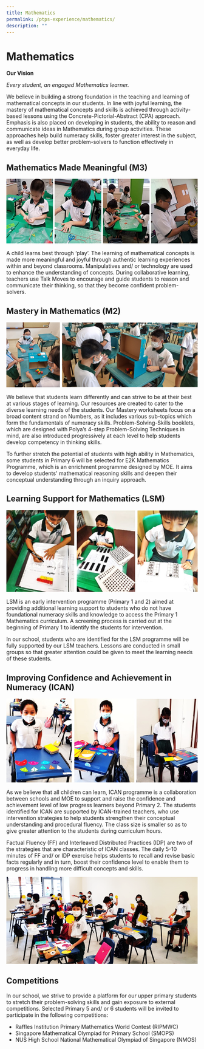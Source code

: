 ```yaml
---
title: Mathematics
permalink: /ptps-experience/mathematics/
description: ""
---
```

# Mathematics

**Our Vision**

_Every student, an engaged Mathematics learner._

  

We believe in building a strong foundation in the teaching and learning of mathematical concepts in our students. In line with joyful learning, the mastery of mathematical concepts and skills is achieved through activity-based lessons using the Concrete-Pictorial-Abstract (CPA) approach. Emphasis is also placed on developing in students, the ability to reason and communicate ideas in Mathematics during group activities. These approaches help build numeracy skills, foster greater interest in the subject, as well as develop better problem-solvers to function effectively in everyday life. 

## Mathematics Made Meaningful (M3)

![](/images/PTPS%20Experience/math%202.jpg)

A child learns best through ‘play’. The learning of mathematical concepts is made more meaningful and joyful through authentic learning experiences within and beyond classrooms. Manipulatives and/ or technology are used to enhance the understanding of concepts. During collaborative learning, teachers use Talk Moves to encourage and guide students to reason and communicate their thinking, so that they become confident problem-solvers.  

## Mastery in Mathematics (M2)

![](/images/PTPS%20Experience/math.png)

We believe that students learn differently and can strive to be at their best at various stages of learning. Our resources are created to cater to the diverse learning needs of the students. Our Mastery worksheets focus on a broad content strand on Numbers, as it includes various sub-topics which form the fundamentals of numeracy skills. Problem-Solving-Skills booklets, which are designed with Polya’s 4-step Problem-Solving Techniques in mind, are also introduced progressively at each level to help students develop competency in thinking skills.  

  

To further stretch the potential of students with high ability in Mathematics, some students in Primary 6 will be selected for E2K Mathematics Programme, which is an enrichment programme designed by MOE. It aims to develop students' mathematical reasoning skills and deepen their conceptual understanding through an inquiry approach.

## Learning Support for Mathematics (LSM)


![](/images/PTPS%20Experience/LSM.jpg)

LSM is an early intervention programme (Primary 1 and 2) aimed at providing additional learning support to students who do not have foundational numeracy skills and knowledge to access the Primary 1 Mathematics curriculum. A screening process is carried out at the beginning of Primary 1 to identify the students for intervention. 

  

In our school, students who are identified for the LSM programme will be fully supported by our LSM teachers. Lessons are conducted in small groups so that greater attention could be given to meet the learning needs of these students.

## Improving Confidence and Achievement in Numeracy (ICAN)


![](/images/PTPS%20Experience/ican.jpg)

As we believe that all children can learn, ICAN programme is a collaboration between schools and MOE to support and raise the confidence and achievement level of low progress learners beyond Primary 2. The students identified for ICAN are supported by ICAN-trained teachers, who use intervention strategies to help students strengthen their conceptual understanding and procedural fluency. The class size is smaller so as to give greater attention to the students during curriculum hours. 

  

Factual Fluency (FF) and Interleaved Distributed Practices (IDP) are two of the strategies that are characteristic of ICAN classes. The daily 5-10 minutes of FF and/ or IDP exercise helps students to recall and revise basic facts regularly and in turn, boost their confidence level to enable them to progress in handling more difficult concepts and skills.

![](/images/PTPS%20Experience/ican2.png)

## Competitions


In our school, we strive to provide a platform for our upper primary students to stretch their problem-solving skills and gain exposure to external competitions. Selected Primary 5 and/ or 6 students will be invited to participate in the following competitions:

*   Raffles Institution Primary Mathematics World Contest (RIPMWC)
*   Singapore Mathematical Olympiad for Primary School (SMOPS)
*   NUS High School National Mathematical Olympiad of Singapore (NMOS)